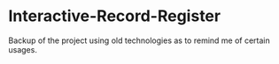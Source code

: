 # Interactive-Record-Register
Backup of the project using old technologies as to remind me of certain usages.
